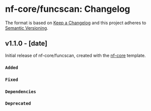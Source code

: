 # nf-core/funcscan: Changelog

The format is based on [Keep a Changelog](https://keepachangelog.com/en/1.0.0/)
and this project adheres to [Semantic Versioning](https://semver.org/spec/v2.0.0.html).

## v1.1.0 - [date]

Initial release of nf-core/funcscan, created with the [nf-core](https://nf-co.re/) template.

### `Added`

### `Fixed`

### `Dependencies`

### `Deprecated`
